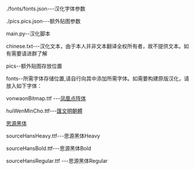 ./fonts/fonts.json---汉化字体参数

./pics.pics.json---额外贴图参数

main.py--汉化脚本

chinese.txt---汉化文本，由于本人并非文本翻译全权所有者，故不提供文本。如有需要请进群了解

pics--额外贴图存放位置

fonts--所需字体存储位置,请自行向其中添加所需字体。如需要构建原版汉化，请放入如下字体：

vonwaonBitmap.ttf ---[凤凰点阵体](https://timothyqiu.itch.io/vonwaon-bitmap)

huiWenMinCho.ttf---[匯文明朝體](https://zhuanlan.zhihu.com/p/344103391)

[思源黑体](https://github.com/adobe-fonts/source-han-sans/releases/download/2.004R/SourceHanSansCN.zip)

sourceHansHeavy.ttf---思源黑体Heavy

sourceHansBold.ttf---思源黑体Bold

sourceHansRegular.ttf ---思源黑体Regular 

